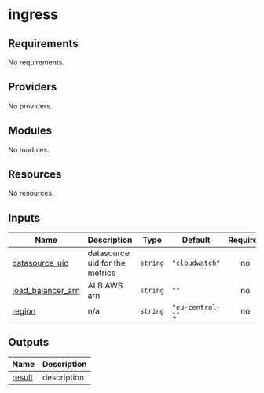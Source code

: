 # ingress

<!-- BEGINNING OF PRE-COMMIT-TERRAFORM DOCS HOOK -->
## Requirements

No requirements.

## Providers

No providers.

## Modules

No modules.

## Resources

No resources.

## Inputs

| Name | Description | Type | Default | Required |
|------|-------------|------|---------|:--------:|
| <a name="input_datasource_uid"></a> [datasource\_uid](#input\_datasource\_uid) | datasource uid for the metrics | `string` | `"cloudwatch"` | no |
| <a name="input_load_balancer_arn"></a> [load\_balancer\_arn](#input\_load\_balancer\_arn) | ALB AWS arn | `string` | `""` | no |
| <a name="input_region"></a> [region](#input\_region) | n/a | `string` | `"eu-central-1"` | no |

## Outputs

| Name | Description |
|------|-------------|
| <a name="output_result"></a> [result](#output\_result) | description |
<!-- END OF PRE-COMMIT-TERRAFORM DOCS HOOK -->
